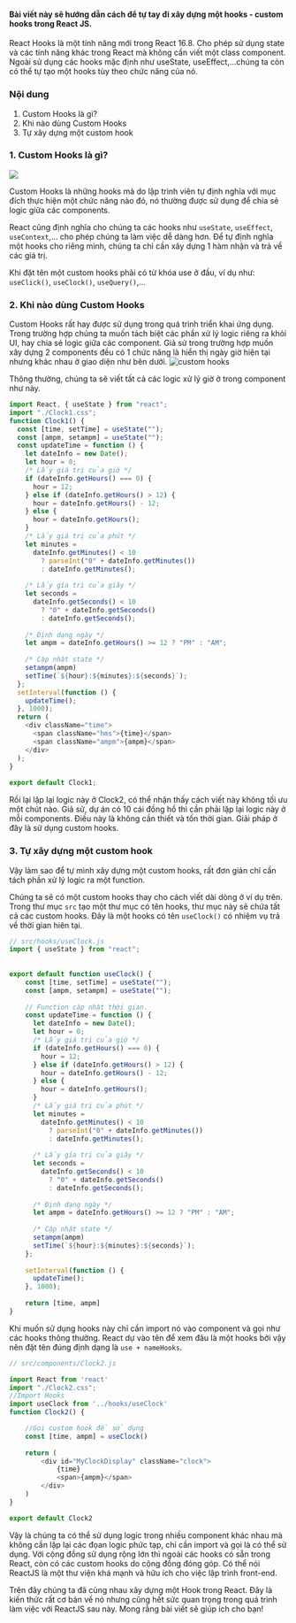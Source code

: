 #### Bài viết này sẽ hướng dẫn cách để tự tay đi xây dựng một hooks - custom hooks trong React JS.

React Hooks là một tính năng mới trong React 16.8. Cho phép sử dụng state và các tính năng khác trong React mà không cần viết một class component. Ngoài sử dụng các hooks mặc định như useState, useEffect,...chúng ta còn có thể tự tạo một hooks tùy theo chức năng của nó.

### Nội dung
1. Custom Hooks là gì?
2. Khi nào dùng Custom Hooks
3. Tự xây dựng một custom hook

### 1. Custom Hooks là gì?
![](https://freetuts.net/upload/tut_post/images/2020/06/02/2725/react-js-custom-hook.jpg)

Custom Hooks là những hooks mà do lập trình viên tự định nghĩa với mục đích thực hiện một chức năng nào đó, nó thường được sử dụng để chia sẻ logic giữa các components.

React cũng định nghĩa cho chúng ta các hooks như `useState`, `useEffect`, `useContext`,... cho phép chúng ta làm việc dễ dàng hơn. Để tự định nghĩa một hooks cho riêng mình, chúng ta chỉ cần xây dựng 1 hàm nhận và trả về các giá trị.

Khi đặt tên một custom hooks phải có từ khóa use ở đầu, ví dụ như: `useClick()`, `useClock()`, `useQuery()`,...

### 2. Khi nào dùng Custom Hooks
Custom Hooks rất hay được sử dụng trong quá trình triển khai ứng dụng. Trong trường hợp chúng ta muốn tách biệt các phần xử lý logic riêng ra khỏi UI, hay chia sẻ logic giữa các component. Giả sử trong trường hợp muốn xây dựng 2 components đều có 1 chức năng là hiển thị ngày giờ hiện tại nhưng khác nhau ở giao diện như bên dưới.
![custom hooks](https://scontent-hkt1-1.xx.fbcdn.net/v/t1.0-9/119707378_1270256813338999_6056819350753527601_n.jpg?_nc_cat=106&_nc_sid=730e14&_nc_ohc=__YDy1b1Y7kAX_iBFmH&_nc_ht=scontent-hkt1-1.xx&oh=70503b5c567e8deadfc1278aaacf12e6&oe=5F8BFD11)

Thông thường, chúng ta sẽ viết tất cả các logic xử lý giờ ở trong component như này.

```js
import React, { useState } from "react";
import "./Clock1.css";
function Clock1() {
  const [time, setTime] = useState("");
  const [ampm, setampm] = useState("");
  const updateTime = function () {
    let dateInfo = new Date();
    let hour = 0;
    /* Lấy giá trị của giờ */
    if (dateInfo.getHours() === 0) {
      hour = 12;
    } else if (dateInfo.getHours() > 12) {
      hour = dateInfo.getHours() - 12;
    } else {
      hour = dateInfo.getHours();
    }
    /* Lấy giá trị của phút */
    let minutes =
      dateInfo.getMinutes() < 10
        ? parseInt("0" + dateInfo.getMinutes())
        : dateInfo.getMinutes();
 
    /* Lấy gía trị của giây */
    let seconds =
      dateInfo.getSeconds() < 10
        ? "0" + dateInfo.getSeconds()
        : dateInfo.getSeconds();
 
    /* Định dạng ngày */
    let ampm = dateInfo.getHours() >= 12 ? "PM" : "AM";
 
    /* Cập nhật state */
    setampm(ampm)
    setTime(`${hour}:${minutes}:${seconds}`);
  };
  setInterval(function () {
    updateTime();
  }, 1000);
  return (
    <div className="time">
      <span className="hms">{time}</span>
      <span className="ampm">{ampm}</span>
    </div>
  );
}
 
export default Clock1;
```

Rồi lại lặp lại logic này ở Clock2, có thể nhận thấy cách viết này không tối ưu một chút nào. Giả sử, dự án có 10 cái đồng hồ thì cần phải lặp lại logic này ở mỗi components. Điều này là không cần thiết và tốn thời gian. Giải pháp ở đây là sử dụng custom hooks.
### 3. Tự xây dựng một custom hook
Vậy làm sao để tự mình xây dựng một custom hooks, rất đơn giản chỉ cần tách phần xử lý logic ra một function.

Chúng ta sẽ có một custom hooks thay cho cách viết dài dòng ở ví dụ trên. Trong thư mục `src` tạo một thư mục có tên hooks, thư mục này sẽ chứa tất cả các custom hooks. Đây là một hooks có tên `useClock()` có nhiệm vụ trả về thời gian hiên tại.
```js
// src/hooks/useClock.js
import { useState } from "react";
 
 
export default function useClock() {
    const [time, setTime] = useState("");
    const [ampm, setampm] = useState("");
 
    // Function cập nhật thời gian.
    const updateTime = function () {
      let dateInfo = new Date();
      let hour = 0;
      /* Lấy giá trị của giờ */
      if (dateInfo.getHours() === 0) {
        hour = 12;
      } else if (dateInfo.getHours() > 12) {
        hour = dateInfo.getHours() - 12;
      } else {
        hour = dateInfo.getHours();
      }
      /* Lấy giá trị của phút */
      let minutes =
        dateInfo.getMinutes() < 10
          ? parseInt("0" + dateInfo.getMinutes())
          : dateInfo.getMinutes();
   
      /* Lấy gía trị của giây */
      let seconds =
        dateInfo.getSeconds() < 10
          ? "0" + dateInfo.getSeconds()
          : dateInfo.getSeconds();
   
      /* Định dạng ngày */
      let ampm = dateInfo.getHours() >= 12 ? "PM" : "AM";
   
      /* Cập nhật state */
      setampm(ampm)
      setTime(`${hour}:${minutes}:${seconds}`);
    };
 
    setInterval(function () {
      updateTime();
    }, 1000);
 
    return [time, ampm]
}
```

Khi muốn sử dụng hooks này chỉ cần import nó vào component và gọi như các hooks thông thường. React dự vào tên để xem đâu là một hooks bởi vậy nên đặt tên đúng định dạng là `use + nameHooks`.

```js
// src/components/Clock2.js

import React from 'react'
import "./Clock2.css";
//Import Hooks
import useClock from '../hooks/useClock'
function Clock2() {

    //Gọi custom hook để sử dụng
    const [time, ampm] = useClock()
    
    return (
        <div id="MyClockDisplay" className="clock">
            {time}
            <span>{ampm}</span>
        </div>
    )
}

export default Clock2
```

Vậy là chúng ta có thể sử dụng logic trong nhiều component khác nhau mà không cần lặp lại các đọan logic phức tạp, chỉ cần import và gọi là có thể sử dụng. Với cộng đồng sử dụng rộng lớn thì ngoài các hooks có sẵn trong React, còn có các custom hooks do cộng đồng đóng góp. Có thể nói ReactJS là một thư viện khá mạnh và hữu ích cho việc lập trình front-end.

Trên đây chúng ta đã cùng nhau xây dựng một Hook trong React. Đây là kiến thức rất cơ bản về nó nhưng cũng hết sức quan trọng trong quá trình làm việc với ReactJS sau này. Mong rằng bài viết sẽ giúp ích cho bạn!
